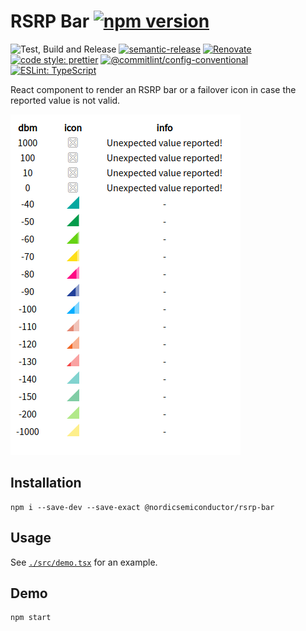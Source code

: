 # RSRP Bar [![npm version](https://img.shields.io/npm/v/@nordicsemiconductor/rsrp-bar.svg)](https://www.npmjs.com/package/@nordicsemiconductor/rsrp-bar)

![Test, Build and Release](https://github.com/NordicSemiconductor/rsrp-bar-js/workflows/Test,%20Build%20and%20Release/badge.svg)
[![semantic-release](https://img.shields.io/badge/%20%20%F0%9F%93%A6%F0%9F%9A%80-semantic--release-e10079.svg)](https://github.com/semantic-release/semantic-release)
[![Renovate](https://img.shields.io/badge/renovate-enabled-brightgreen.svg)](https://renovatebot.com)
[![code style: prettier](https://img.shields.io/badge/code_style-prettier-ff69b4.svg)](https://github.com/prettier/prettier/)
[![@commitlint/config-conventional](https://img.shields.io/badge/%40commitlint-config--conventional-brightgreen)](https://github.com/conventional-changelog/commitlint/tree/master/@commitlint/config-conventional)
[![ESLint: TypeScript](https://img.shields.io/badge/ESLint-TypeScript-blue.svg)](https://github.com/typescript-eslint/typescript-eslint)

React component to render an RSRP bar or a failover icon in case the reported
value is not valid.

![Demo](./screenshot.png)

## Installation

    npm i --save-dev --save-exact @nordicsemiconductor/rsrp-bar

## Usage

See [`./src/demo.tsx`](./src/demo.tsx) for an example.

## Demo

    npm start
